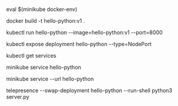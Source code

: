 eval $(minikube docker-env)

docker build -t hello-python:v1 .

kubectl run hello-python --image=hello-python:v1 --port=8000

kubectl expose deployment hello-python --type=NodePort

kubectl get services

minikube service hello-python

minikube service --url hello-python

telepresence --swap-deployment hello-python --run-shell python3 server.py